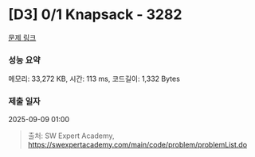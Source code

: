 # [D3] 0/1 Knapsack - 3282 

[문제 링크](https://swexpertacademy.com/main/code/problem/problemDetail.do?contestProbId=AWBJAVpqrzQDFAWr) 

### 성능 요약

메모리: 33,272 KB, 시간: 113 ms, 코드길이: 1,332 Bytes

### 제출 일자

2025-09-09 01:00



> 출처: SW Expert Academy, https://swexpertacademy.com/main/code/problem/problemList.do